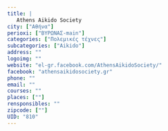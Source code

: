 ```yaml
---
title: |
   Athens Aikido Society
city: ["Αθήνα"]
perioxi: ["ΒΥΡΩΝΑΣ-main"]
categories: ["Πολεμικές τέχνες"]
subcategories: ["Aikido"]
address: ""
logoimg: ""
website: "el-gr.facebook.com/AthensAikidoSociety/"
facebook: "athensaikidosociety.gr"
phone: ""
email: ""
courses: ""
places: [""]
rensponsibles: ""
zipcode: [""]
UID: "810"
---
```




